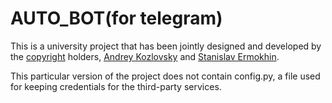 # AUTO_BOT(for telegram)

<p>This is a university project that has been jointly designed and developed by the <a href="https://github.com/FunnyRabbitIsAHabbit/AUTO_BOT_Public/blob/master/LICENSE">copyright</a> holders, <a href="https://github.com/pinkflow">Andrey Kozlovsky</a> and <a href="https://github.com/FunnyRabbitIsAHabbit">Stanislav Ermokhin</a>.</p>
<p>This particular version of the project does not contain config.py, a file used for keeping credentials for the third-party services.</p>
